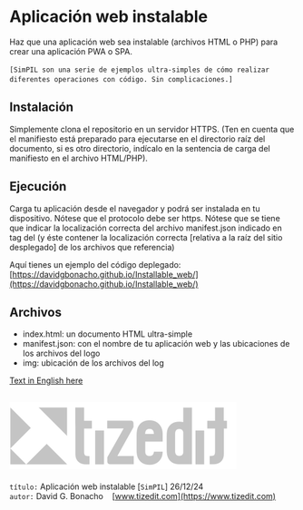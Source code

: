 # Aplicación web instalable
Haz que una aplicación web sea instalable (archivos HTML o PHP) para crear una aplicación PWA o SPA.

`[SimPIL son una serie de ejemplos ultra-simples de cómo realizar diferentes operaciones con código. Sin complicaciones.]`

## Instalación
Simplemente clona el repositorio en un servidor HTTPS. (Ten en cuenta que el manifiesto está preparado para ejecutarse en el directorio raíz del documento, si es otro directorio, indícalo en la sentencia de carga del manifiesto en el archivo HTML/PHP).

## Ejecución
Carga tu aplicación desde el navegador y podrá ser instalada en tu dispositivo. Nótese que el protocolo debe ser https. Nótese que se tiene que indicar la localización correcta del archivo manifest.json indicado en tag <link> del <head> (y éste contener la localización correcta [relativa a la raíz del sitio desplegado] de los archivos que referencia)

Aquí tienes un ejemplo del código deplegado: [https://davidgbonacho.github.io/Installable_web/](https://davidgbonacho.github.io/Installable_web/)

## Archivos
- index.html: un documento HTML ultra-simple
- manifest.json: con el nombre de tu aplicación web y las ubicaciones de los archivos del logo
- img: ubicación de los archivos del log


[Text in English here](README.MD)


![](img/logo.svg)
---
`título:` Aplicación web instalable [`SimPIL`] 26/12/24\
`autor:` David G. Bonacho &nbsp;&nbsp;  [www.tizedit.com](https://www.tizedit.com)

